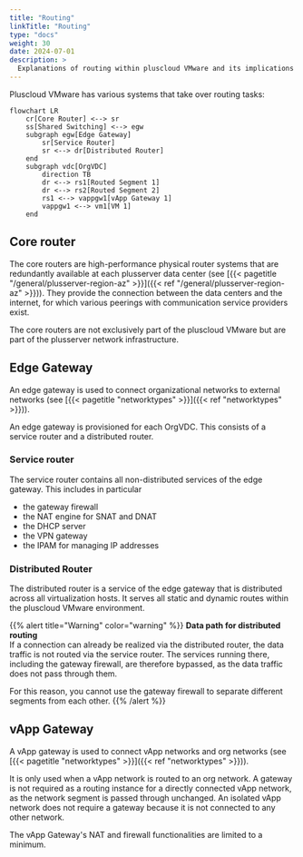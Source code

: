 ```yaml
---
title: "Routing"
linkTitle: "Routing"
type: "docs"
weight: 30
date: 2024-07-01
description: >
  Explanations of routing within pluscloud VMware and its implications
---
```


Pluscloud VMware has various systems that take over routing tasks:

```mermaid
flowchart LR
    cr[Core Router] <--> sr
    ss[Shared Switching] <--> egw
    subgraph egw[Edge Gateway]
        sr[Service Router]
        sr <--> dr[Distributed Router]
    end
    subgraph vdc[OrgVDC]
        direction TB
        dr <--> rs1[Routed Segment 1]
        dr <--> rs2[Routed Segment 2]
        rs1 <--> vappgw1[vApp Gateway 1]
        vappgw1 <--> vm1[VM 1]
    end
```

## Core router

The core routers are high-performance physical router systems that are redundantly available at each plusserver data center
(see [{{< pagetitle "/general/plusserver-region-az" >}}]({{< ref "/general/plusserver-region-az" >}})).
They provide the connection between the data centers and the internet, for which various peerings with communication service providers exist.

The core routers are not exclusively part of the pluscloud VMware but are part of the plusserver network infrastructure.

## Edge Gateway

An edge gateway is used to connect organizational networks to external networks (see [{{< pagetitle "networktypes" >}}]({{< ref "networktypes" >}})).

An edge gateway is provisioned for each OrgVDC.
This consists of a service router and a distributed router.

### Service router

The service router contains all non-distributed services of the edge gateway.
This includes in particular

* the gateway firewall
* the NAT engine for SNAT and DNAT
* the DHCP server
* the VPN gateway
* the IPAM for managing IP addresses

### Distributed Router

The distributed router is a service of the edge gateway that is distributed across all virtualization hosts.
It serves all static and dynamic routes within the pluscloud VMware environment.

{{% alert title="Warning" color="warning" %}}
**Data path for distributed routing**  
If a connection can already be realized via the distributed router, the data traffic is not routed via the service router.
The services running there, including the gateway firewall, are therefore bypassed, as the data traffic does not pass through them.

For this reason, you cannot use the gateway firewall to separate different segments from each other.
{{% /alert %}}

## vApp Gateway

A vApp gateway is used to connect vApp networks and org networks (see [{{< pagetitle "networktypes" >}}]({{< ref "networktypes" >}})).

It is only used when a vApp network is routed to an org network.
A gateway is not required as a routing instance for a directly connected vApp network, as the network segment is passed through unchanged.
An isolated vApp network does not require a gateway because it is not connected to any other network.

The vApp Gateway's NAT and firewall functionalities are limited to a minimum.
